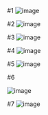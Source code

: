 #1
![image](https://user-images.githubusercontent.com/64237760/143800536-2b3b120f-d049-4a2f-abcb-2253dd65cdae.png)


#2
![image](https://user-images.githubusercontent.com/64237760/143800657-e55903a9-24b9-4ad7-929c-5731f845f3b4.png)


#3
![image](https://user-images.githubusercontent.com/64237760/143799677-d1babd4d-1545-4258-b73e-417f56793713.png)


#4
![image](https://user-images.githubusercontent.com/64237760/143799701-1ccd9c32-3617-4856-ae60-88cc2446a314.png)


#5
![image](https://user-images.githubusercontent.com/64237760/143799734-66ac3215-65d0-42b4-82ec-65b84284d3d7.png)


#6

![image](https://user-images.githubusercontent.com/64237760/143965673-0b2e88f2-7105-4282-bf23-c1f8706d5653.png)

#7
![image](https://user-images.githubusercontent.com/64237760/143965984-868103fe-5633-4e09-9008-110565d87675.png)


